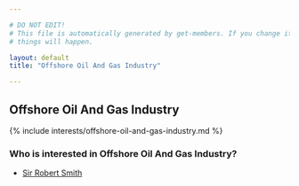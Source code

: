 ```yaml
---

# DO NOT EDIT!
# This file is automatically generated by get-members. If you change it, bad
# things will happen.

layout: default
title: "Offshore Oil And Gas Industry"

---
```


## Offshore Oil And Gas Industry

{% include interests/offshore-oil-and-gas-industry.md %}

### Who is interested in Offshore Oil And Gas Industry?


* [Sir Robert Smith](/members/sir-robert-smith.html)
